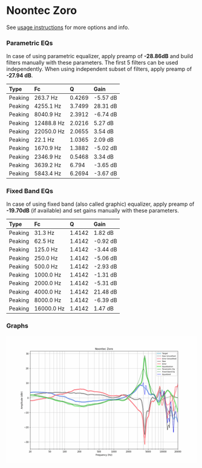 # Noontec Zoro
See [usage instructions](https://github.com/jaakkopasanen/AutoEq#usage) for more options and info.

### Parametric EQs
In case of using parametric equalizer, apply preamp of **-28.86dB** and build filters manually
with these parameters. The first 5 filters can be used independently.
When using independent subset of filters, apply preamp of **-27.94 dB**.

| Type    | Fc         |      Q | Gain     |
|:--------|:-----------|:-------|:---------|
| Peaking | 263.7 Hz   | 0.4269 | -5.57 dB |
| Peaking | 4255.1 Hz  | 3.7499 | 28.31 dB |
| Peaking | 8040.9 Hz  | 2.3912 | -6.74 dB |
| Peaking | 12488.8 Hz | 2.0216 | 5.27 dB  |
| Peaking | 22050.0 Hz | 2.0655 | 3.54 dB  |
| Peaking | 22.1 Hz    | 1.0365 | 2.09 dB  |
| Peaking | 1670.9 Hz  | 1.3882 | -5.02 dB |
| Peaking | 2346.9 Hz  | 0.5468 | 3.34 dB  |
| Peaking | 3639.2 Hz  | 6.794  | -3.65 dB |
| Peaking | 5843.4 Hz  | 6.2694 | -3.67 dB |

### Fixed Band EQs
In case of using fixed band (also called graphic) equalizer, apply preamp of **-19.70dB**
(if available) and set gains manually with these parameters.

| Type    | Fc         |      Q | Gain     |
|:--------|:-----------|:-------|:---------|
| Peaking | 31.3 Hz    | 1.4142 | 1.82 dB  |
| Peaking | 62.5 Hz    | 1.4142 | -0.92 dB |
| Peaking | 125.0 Hz   | 1.4142 | -3.44 dB |
| Peaking | 250.0 Hz   | 1.4142 | -5.06 dB |
| Peaking | 500.0 Hz   | 1.4142 | -2.93 dB |
| Peaking | 1000.0 Hz  | 1.4142 | -1.31 dB |
| Peaking | 2000.0 Hz  | 1.4142 | -5.31 dB |
| Peaking | 4000.0 Hz  | 1.4142 | 21.48 dB |
| Peaking | 8000.0 Hz  | 1.4142 | -6.39 dB |
| Peaking | 16000.0 Hz | 1.4142 | 1.47 dB  |

### Graphs
![](./Noontec%20Zoro.png)